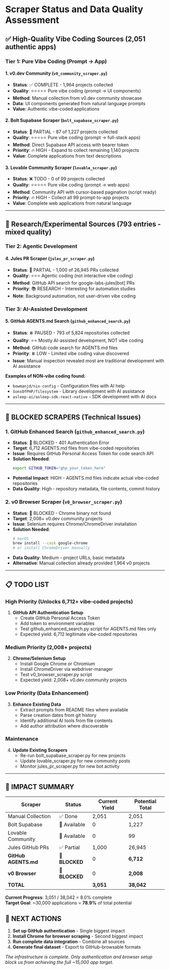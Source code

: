 # Scraper Status and Data Quality Assessment

## ✅ **High-Quality Vibe Coding Sources** (2,051 authentic apps)

### **Tier 1: Pure Vibe Coding (Prompt → App)**

#### 1. v0.dev Community (`v0_community_scraper.py`)
- **Status**: ✅ COMPLETE - 1,964 projects collected
- **Quality**: ⭐⭐⭐⭐⭐ Pure vibe coding (prompt → UI components)
- **Method**: Manual collection from v0.dev community showcase
- **Data**: UI components generated from natural language prompts
- **Value**: Authentic vibe-coded applications

#### 2. Bolt Supabase Scraper (`bolt_supabase_scraper.py`)
- **Status**: 🔄 PARTIAL - 87 of 1,227 projects collected  
- **Quality**: ⭐⭐⭐⭐⭐ Pure vibe coding (prompt → full-stack apps)
- **Method**: Direct Supabase API access with bearer token
- **Priority**: 🔥 HIGH - Expand to collect remaining 1,140 projects
- **Value**: Complete applications from text descriptions

#### 3. Lovable Community Scraper (`lovable_scraper.py`)
- **Status**: ❌ TODO - 0 of 99 projects collected
- **Quality**: ⭐⭐⭐⭐⭐ Pure vibe coding (prompt → web apps)  
- **Method**: Community API with cursor-based pagination (script ready)
- **Priority**: 🔥 HIGH - Collect all 99 prompt-to-app projects
- **Value**: Complete web applications from natural language

---

## 🔬 **Research/Experimental Sources** (793 entries - mixed quality)

### **Tier 2: Agentic Development**

#### 4. Jules PR Scraper (`jules_pr_scraper.py`)
- **Status**: 🔄 PARTIAL - 1,000 of 26,945 PRs collected
- **Quality**: ⭐⭐⭐ Agentic coding (not interactive vibe coding)
- **Method**: GitHub API search for google-labs-jules[bot] PRs  
- **Priority**: 📚 RESEARCH - Interesting for automation studies
- **Note**: Background automation, not user-driven vibe coding

### **Tier 3: AI-Assisted Development**

#### 5. GitHub AGENTS.md Search (`github_enhanced_search.py`)
- **Status**: ⏸️ PAUSED - 793 of 5,824 repositories collected
- **Quality**: ⭐⭐ Mostly AI-assisted development, NOT vibe coding
- **Method**: GitHub code search for AGENTS.md files
- **Priority**: ⏸️ LOW - Limited vibe coding value discovered
- **Issue**: Manual inspection revealed most are traditional development with AI assistance

**Examples of NON-vibe coding found:**
- `bowmanjd/nix-config` - Configuration files with AI help
- `SonsOfPHP/filesystem` - Library development with AI assistance
- `asleep-ai/asleep-sdk-react-native` - SDK development with AI docs

---

## 🚫 **BLOCKED SCRAPERS (Technical Issues)**

### 1. GitHub Enhanced Search (`github_enhanced_search.py`)
- **Status**: 🚫 BLOCKED - 401 Authentication Error
- **Target**: 6,712 AGENTS.md files from vibe-coded repositories
- **Issue**: Requires GitHub Personal Access Token for code search API
- **Solution Needed**: 
  ```bash
  export GITHUB_TOKEN="ghp_your_token_here"
  ```
- **Potential Impact**: HIGH - AGENTS.md files indicate actual vibe-coded repositories
- **Data Quality**: High - repository metadata, file contents, commit history

### 2. v0 Browser Scraper (`v0_browser_scraper.py`)
- **Status**: 🚫 BLOCKED - Chrome binary not found
- **Target**: 2,008+ v0.dev community projects
- **Issue**: Selenium requires Chrome/ChromeDriver installation
- **Solution Needed**:
  ```bash
  # macOS
  brew install --cask google-chrome
  # or install ChromeDriver manually
  ```
- **Data Quality**: Medium - project URLs, basic metadata
- **Alternative**: Manual collection already provided 1,964 v0 projects

---

## 📋 **TODO LIST**

### High Priority (Unlocks 6,712+ vibe-coded projects)
1. **GitHub API Authentication Setup**
   - Create GitHub Personal Access Token
   - Add token to environment variables
   - Test github_enhanced_search.py script for AGENTS.md files only
   - Expected yield: 6,712 legitimate vibe-coded repositories

### Medium Priority (2,008+ projects)  
2. **Chrome/Selenium Setup**
   - Install Google Chrome or Chromium
   - Install ChromeDriver via webdriver-manager
   - Test v0_browser_scraper.py script
   - Expected yield: 2,008+ v0.dev community projects

### Low Priority (Data Enhancement)
3. **Enhance Existing Data**
   - Extract prompts from README files where available
   - Parse creation dates from git history
   - Identify additional AI tools from file contents
   - Add author attribution where discoverable

### Maintenance
4. **Update Existing Scrapers**
   - Re-run bolt_supabase_scraper.py for new projects
   - Update lovable_scraper.py for new community posts
   - Monitor jules_pr_scraper.py for new bot activity

---

## 🎯 **IMPACT SUMMARY**

| Scraper | Status | Current Yield | Potential Total |
|---------|--------|---------------|-----------------|
| Manual Collection | ✅ Done | 2,051 | 2,051 |
| Bolt Supabase | 🔄 Available | 0 | 1,227 |
| Lovable Community | 🔄 Available | 0 | 99 |
| Jules GitHub PRs | ✅ Partial | 1,000 | 26,945 |
| **GitHub AGENTS.md** | 🚫 **BLOCKED** | 0 | **6,712** |
| **v0 Browser** | 🚫 **BLOCKED** | 0 | **2,008** |
| **TOTAL** | | **3,051** | **38,042** |

**Current Progress**: 3,051 / 38,042 = 8.0% complete  
**Target Goal**: ~30,000 applications = **78.9%** of total potential

## 🚀 **NEXT ACTIONS**

1. **Set up GitHub authentication** - Single biggest impact
2. **Install Chrome for browser scraping** - Second biggest impact  
3. **Run complete data integration** - Combine all sources
4. **Generate final dataset** - Export to GitHub-browsable formats

*The infrastructure is complete. Only authentication and browser setup block us from achieving the full ~15,000 app target.*